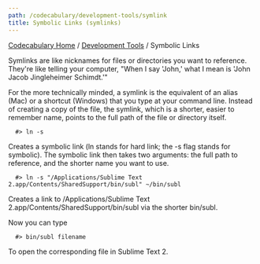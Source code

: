 ```yaml
---
path: /codecabulary/development-tools/symlink
title: Symbolic Links (symlinks)
---
```

[Codecabulary Home](/codecabulary) / [Development Tools](/codecabulary/development-tools) / Symbolic Links

<!-- ---title: Symbolic Links (symlinks) -->

Symlinks are like nicknames for files or directories you want to reference. They're like telling your computer, "When I say 'John,' what I mean is 'John Jacob Jingleheimer Schimdt.'"

For the more technically minded, a symlink is the equivalent of an alias (Mac) or a shortcut (Windows) that you type at your command line. Instead of creating a copy of the file, the symlink, which is a shorter, easier to remember name, points to the full path of the file or directory itself.

```
  #> ln -s
```

Creates a symbolic link (ln stands for hard link; the -s flag stands for symbolic). The symbolic link then takes two arguments: the full path to reference, and the shorter name you want to use.

```
  #> ln -s "/Applications/Sublime Text 2.app/Contents/SharedSupport/bin/subl" ~/bin/subl
```

Creates a link to /Applications/Sublime Text 2.app/Contents/SharedSupport/bin/subl via the shorter bin/subl.

Now you can type
```
  #> bin/subl filename
```

To open the corresponding file in Sublime Text 2.
